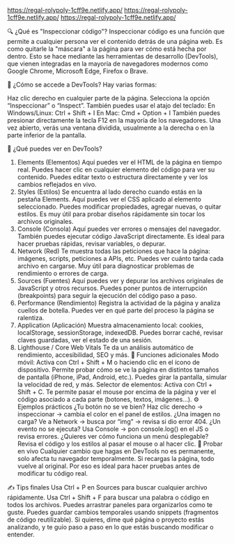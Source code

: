 https://regal-rolypoly-1cff9e.netlify.app/
https://regal-rolypoly-1cff9e.netlify.app/
https://regal-rolypoly-1cff9e.netlify.app/

🔍 ¿Qué es "Inspeccionar código"?
Inspeccionar código es una función que permite a cualquier persona ver el contenido detrás de una página web. Es como quitarle la "máscara" a la página para ver cómo está hecha por dentro. Esto se hace mediante las herramientas de desarrollo (DevTools), que vienen integradas en la mayoría de navegadores modernos como Google Chrome, Microsoft Edge, Firefox o Brave.

🧭 ¿Cómo se accede a DevTools?
Hay varias formas:

Haz clic derecho en cualquier parte de la página.
Selecciona la opción “Inspeccionar” o “Inspect”.
También puedes usar el atajo del teclado:
En Windows/Linux: Ctrl + Shift + I
En Mac: Cmd + Option + I
También puedes presionar directamente la tecla F12 en la mayoría de los navegadores.
Una vez abierto, verás una ventana dividida, usualmente a la derecha o en la parte inferior de la pantalla.

📁 ¿Qué puedes ver en DevTools?
1. Elements (Elementos)
Aquí puedes ver el HTML de la página en tiempo real.
Puedes hacer clic en cualquier elemento del código para ver su contenido.
Puedes editar texto o estructura directamente y ver los cambios reflejados en vivo.
2. Styles (Estilos)
Se encuentra al lado derecho cuando estás en la pestaña Elements.
Aquí puedes ver el CSS aplicado al elemento seleccionado.
Puedes modificar propiedades, agregar nuevas, o quitar estilos.
Es muy útil para probar diseños rápidamente sin tocar los archivos originales.
3. Console (Consola)
Aquí puedes ver errores o mensajes del navegador.
También puedes ejecutar código JavaScript directamente.
Es ideal para hacer pruebas rápidas, revisar variables, o depurar.
4. Network (Red)
Te muestra todas las peticiones que hace la página: imágenes, scripts, peticiones a APIs, etc.
Puedes ver cuánto tarda cada archivo en cargarse.
Muy útil para diagnosticar problemas de rendimiento o errores de carga.
5. Sources (Fuentes)
Aquí puedes ver y depurar los archivos originales de JavaScript y otros recursos.
Puedes poner puntos de interrupción (breakpoints) para seguir la ejecución del código paso a paso.
6. Performance (Rendimiento)
Registra la actividad de la página y analiza cuellos de botella.
Puedes ver en qué parte del proceso la página se ralentiza.
7. Application (Aplicación)
Muestra almacenamiento local: cookies, localStorage, sessionStorage, indexedDB.
Puedes borrar caché, revisar claves guardadas, ver el estado de una sesión.
8. Lighthouse / Core Web Vitals
Te da un análisis automático de rendimiento, accesibilidad, SEO y más.
📲 Funciones adicionales
Modo móvil:
Activa con Ctrl + Shift + M o haciendo clic en el ícono de dispositivo.
Permite probar cómo se ve la página en distintos tamaños de pantalla (iPhone, iPad, Android, etc.).
Puedes girar la pantalla, simular la velocidad de red, y más.
Selector de elementos:
Activa con Ctrl + Shift + C.
Te permite pasar el mouse por encima de la página y ver el código asociado a cada parte (botones, textos, imágenes...).
⚙️ Ejemplos prácticos
¿Tu botón no se ve bien? Haz clic derecho → inspeccionar → cambia el color en el panel de estilos.
¿Una imagen no carga? Ve a Network → busca por “img” → revisa si dio error 404.
¿Un evento no se ejecuta? Usa Console → pon console.log() en el JS o revisa errores.
¿Quieres ver cómo funciona un menú desplegable? Revisa el código y los estilos al pasar el mouse o al hacer clic.
🧪 Probar en vivo
Cualquier cambio que hagas en DevTools no es permanente, solo afecta tu navegador temporalmente. Si recargas la página, todo vuelve al original. Por eso es ideal para hacer pruebas antes de modificar tu código real.

✍️ Tips finales
Usa Ctrl + P en Sources para buscar cualquier archivo rápidamente.
Usa Ctrl + Shift + F para buscar una palabra o código en todos los archivos.
Puedes arrastrar paneles para organizarlos como te guste.
Puedes guardar cambios temporales usando snippets (fragmentos de código reutilizable).
Si quieres, dime qué página o proyecto estás analizando, y te guío paso a paso en lo que estás buscando modificar o entender.
